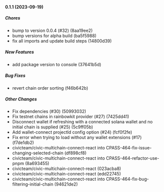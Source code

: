 #### 0.1.1 (2023-09-19)

##### Chores

*  bump to version 0.0.4 (#32) (8aa19ee2)
*  bump versions for alpha build (ba5f5988)
*  fix all imports and update build steps (14800d39)

##### New Features

*  add package version to console (37641b5d)

##### Bug Fixes

*  revert chain order sorting (f46b642b)

##### Other Changes

*  Fix dependencies (#30) (50993032)
*  Fix testnet chains in rainbowkit provider (#27) (7425dd41)
*  Disconnect wallet if refreshing with a connected solana wallet and no initial chain is supplied (#25) (5c9ff05b)
*  Add wallet-connect projectId config option (#24) (fcf0f2fe)
*  Fix error when trying to load without any wallet extensions (#17) (f7de1db2)
* civicteam/civic-multichain-connect-react into CPASS-464-fix-issue-changing-selected-chain (df898cf8)
* civicteam/civic-multichain-connect-react into CPASS-464-refactor-use-pnpm (8a693455)
* civicteam/civic-multichain-connect-react (023acba8)
* civicteam/civic-multichain-connect-react (edd22745)
* civicteam/civic-multichain-connect-react into CPASS-464-fix-bug-filtering-initial-chain (94621de2)
